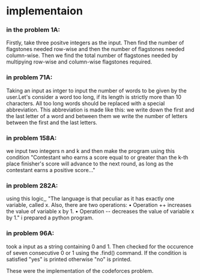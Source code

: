 # implementaion

### in the problem 1A: 
Firstly, take three positve integers as the input. Then find the number of flagstones needed row-wise and then the number of flagstones needed column-wise. Then we find the total number of flagstones needed by multipying row-wise and column-wise flagstones required.

### in problem 71A:
Taking an input as intger to input the number of words to be given by the user.Let's consider a word too long, if its length is strictly more than 10 characters. All too long words should be replaced with a special abbreviation.
This abbreviation is made like this: we write down the first and the last letter of a word and between them we write the number of letters between the first and the last letters.
 
### in problem 158A:
we input two integers n and k and then make the program using this condition "Contestant who earns a score equal to or greater than the k-th place finisher's score will advance to the next round, as long as the contestant earns a positive score..."

### in problem 282A:
using this logic,, "The language is that peculiar as it has exactly one variable, called x. Also, there are two operations:
• Operation ++ increases the value of variable x by 1. 
• Operation -- decreases the value of variable x by 1."
i prepared a python program.

### in problem 96A:
took a input as a string containing 0 and 1. Then checked for the occurence of seven consecutive 0 or 1 using the .find() command. If the condition is satisfied "yes" is printed otherwise "no" is printed.


These were the implementation of the codeforces problem.
